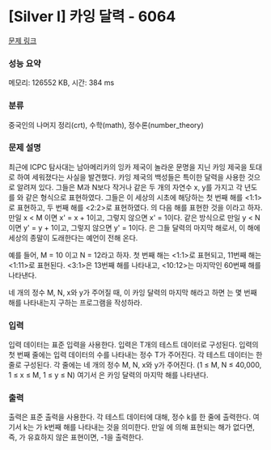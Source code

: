 # [Silver I] 카잉 달력 - 6064 

[문제 링크](https://www.acmicpc.net/problem/6064) 

### 성능 요약

메모리: 126552 KB, 시간: 384 ms

### 분류

중국인의 나머지 정리(crt), 수학(math), 정수론(number_theory)

### 문제 설명

<p>최근에 ICPC 탐사대는 남아메리카의 잉카 제국이 놀라운 문명을 지닌 카잉 제국을 토대로 하여 세워졌다는 사실을 발견했다. 카잉 제국의 백성들은 특이한 달력을 사용한 것으로 알려져 있다. 그들은 M과 N보다 작거나 같은 두 개의 자연수 x, y를 가지고 각 년도를 <x:y>와 같은 형식으로 표현하였다. 그들은 이 세상의 시초에 해당하는 첫 번째 해를 <1:1>로 표현하고, 두 번째 해를 <2:2>로 표현하였다. <x:y>의 다음 해를 표현한 것을 <x':y'>이라고 하자. 만일 x < M 이면 x' = x + 1이고, 그렇지 않으면 x' = 1이다. 같은 방식으로 만일 y < N이면 y' = y + 1이고, 그렇지 않으면 y' = 1이다. <M:N>은 그들 달력의 마지막 해로서, 이 해에 세상의 종말이 도래한다는 예언이 전해 온다. </p>

<p>예를 들어, M = 10 이고 N = 12라고 하자. 첫 번째 해는 <1:1>로 표현되고, 11번째 해는 <1:11>로 표현된다. <3:1>은 13번째 해를 나타내고, <10:12>는 마지막인 60번째 해를 나타낸다. </p>

<p>네 개의 정수 M, N, x와 y가 주어질 때, <M:N>이 카잉 달력의 마지막 해라고 하면 <x:y>는 몇 번째 해를 나타내는지 구하는 프로그램을 작성하라. </p>

### 입력 

 <p>입력 데이터는 표준 입력을 사용한다. 입력은 T개의 테스트 데이터로 구성된다. 입력의 첫 번째 줄에는 입력 데이터의 수를 나타내는 정수 T가 주어진다. 각 테스트 데이터는 한 줄로 구성된다. 각 줄에는 네 개의 정수 M, N, x와 y가 주어진다. (1 ≤ M, N ≤ 40,000, 1 ≤ x ≤ M, 1 ≤ y ≤ N) 여기서 <M:N>은 카잉 달력의 마지막 해를 나타낸다.</p>

### 출력 

 <p>출력은 표준 출력을 사용한다. 각 테스트 데이터에 대해, 정수 k를 한 줄에 출력한다. 여기서 k는 <x:y>가 k번째 해를 나타내는 것을 의미한다. 만일 <x:y>에 의해 표현되는 해가 없다면, 즉, <x:y>가 유효하지 않은 표현이면, -1을 출력한다.</p>


